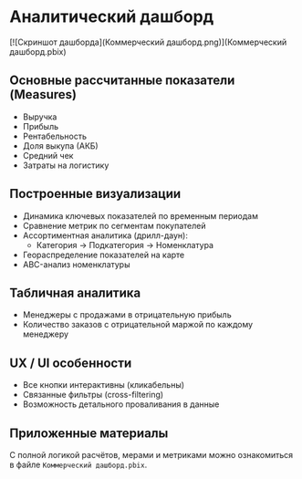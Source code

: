 # Аналитический дашборд

[![Скриншот дашборда](Коммерческий дашборд.png)](Коммерческий дашборд.pbix)

## Основные рассчитанные показатели (Measures)
- Выручка
- Прибыль
- Рентабельность
- Доля выкупа (АКБ)
- Средний чек
- Затраты на логистику

## Построенные визуализации
- Динамика ключевых показателей по временным периодам
- Сравнение метрик по сегментам покупателей
- Ассортиментная аналитика (дрилл-даун):
  - Категория → Подкатегория → Номенклатура
- Геораспределение показателей на карте
- ABC-анализ номенклатуры

## Табличная аналитика
- Менеджеры с продажами в отрицательную прибыль
- Количество заказов с отрицательной маржой по каждому менеджеру

## UX / UI особенности
- Все кнопки интерактивны (кликабельны)
- Связанные фильтры (cross-filtering)
- Возможность детального проваливания в данные

## Приложенные материалы
С полной логикой расчётов, мерами и метриками можно ознакомиться в файле `Коммерческий дашборд.pbix`.
